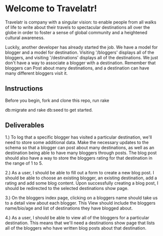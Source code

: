 # Welcome to Travelatr!

Travelatr is company with a singular vision: to enable people from all walks of life to write about their travels to spectacular destinations all over the globe in order to foster a sense of global community and a heightened cultural awareness.

Luckily, another developer has already started the job. We have a model for blogger and a model for destination. Visiting '/bloggers' displays all of the bloggers, and visiting '/destinations' displays all of the destinations. We just don't have a way to associate a blogger with a destination. Remember that bloggers can Post about many destinations, and a destination can have many different bloggers visit it.

## Instructions

Before you begin, fork and clone this repo, run rake 

db:migrate and rake db:seed to get started.

## Deliverables

1.) To log that a specific blogger has visited a particular destination, we'll need to store some additional data. Make the necessary updates to the schema so that a blogger can post about many destinations, as well as an destination being able to have many bloggers through posts. The blog post should also have a way to store the bloggers rating for that destination in the range of 1 to 5.

2.) As a user, I should be able to fill out a form to create a new blog post. I should be able to choose an existing blogger, an existing destination, add a rating and add some blog content. Upon successfully creating a blog post, I should be redirected to the selected destinations show page.

3.) On the bloggers index page, clicking on a bloggers name should take us to a detail view about each blogger. This View should include the bloggers name/bio/age and list of destinations they have blogged about.

4.) As a user, I should be able to view all of the bloggers for a particular destination. This means that we'll need a destinations show page that lists all of the bloggers who have written blog posts about that destination.
